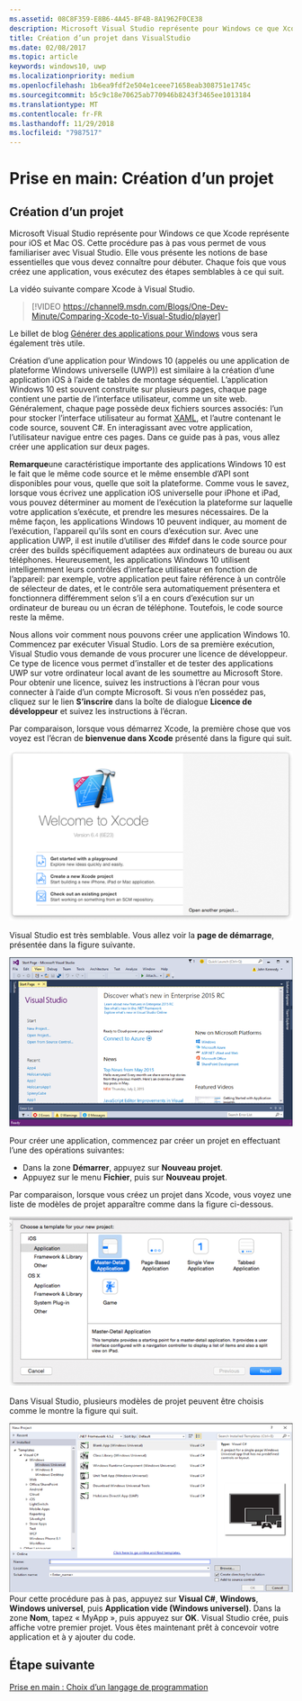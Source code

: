 ```yaml
---
ms.assetid: 08C8F359-E8B6-4A45-8F4B-8A1962F0CE38
description: Microsoft Visual Studio représente pour Windows ce que Xcode représente pour iOS et Mac OS. Cette procédure pas à pas vous permet de vous familiariser avec Visual Studio.
title: Création d’un projet dans VisualStudio
ms.date: 02/08/2017
ms.topic: article
keywords: windows10, uwp
ms.localizationpriority: medium
ms.openlocfilehash: 1b6ea9fdf2e504e1ceee71658eab308751e1745c
ms.sourcegitcommit: b5c9c18e70625ab770946b8243f3465ee1013184
ms.translationtype: MT
ms.contentlocale: fr-FR
ms.lasthandoff: 11/29/2018
ms.locfileid: "7987517"
---
```

# <a name="getting-started-creating-a-project"></a>Prise en main: Création d’un projet

## <a name="creating-a-project"></a>Création d’un projet

Microsoft Visual Studio représente pour Windows ce que Xcode représente pour iOS et Mac OS. Cette procédure pas à pas vous permet de vous familiariser avec Visual Studio. Elle vous présente les notions de base essentielles que vous devez connaître pour débuter. Chaque fois que vous créez une application, vous exécutez des étapes semblables à ce qui suit.

La vidéo suivante compare Xcode à Visual Studio.

> [!VIDEO https://channel9.msdn.com/Blogs/One-Dev-Minute/Comparing-Xcode-to-Visual-Studio/player]

Le billet de blog [Générer des applications pour Windows](https://blogs.windows.com/buildingapps/2016/01/27/visual-studio-walkthrough-for-ios-developers/) vous sera également très utile.

Création d’une application pour Windows 10 (appelés ou une application de plateforme Windows universelle (UWP)) est similaire à la création d’une application iOS à l’aide de tables de montage séquentiel. L’application Windows 10 est souvent construite sur plusieurs pages, chaque page contient une partie de l’interface utilisateur, comme un site web. Généralement, chaque page possède deux fichiers sources associés: l’un pour stocker l’interface utilisateur au format [XAML](https://msdn.microsoft.com/library/windows/apps/mt185595), et l’autre contenant le code source, souvent C#. En interagissant avec votre application, l’utilisateur navigue entre ces pages. Dans ce guide pas à pas, vous allez créer une application sur deux pages.

**Remarque**une caractéristique importante des applications Windows 10 est le fait que le même code source et le même ensemble d’API sont disponibles pour vous, quelle que soit la plateforme. Comme vous le savez, lorsque vous écrivez une application iOS universelle pour iPhone et iPad, vous pouvez déterminer au moment de l’exécution la plateforme sur laquelle votre application s’exécute, et prendre les mesures nécessaires. De la même façon, les applications Windows 10 peuvent indiquer, au moment de l’exécution, l’appareil qu’ils sont en cours d’exécution sur. Avec une application UWP, il est inutile d’utiliser des #ifdef dans le code source pour créer des builds spécifiquement adaptées aux ordinateurs de bureau ou aux téléphones. Heureusement, les applications Windows 10 utilisent intelligemment leurs contrôles d’interface utilisateur en fonction de l’appareil: par exemple, votre application peut faire référence à un contrôle de sélecteur de dates, et le contrôle sera automatiquement présentera et fonctionnera différemment selon s’il a en cours d’exécution sur un ordinateur de bureau ou un écran de téléphone. Toutefois, le code source reste la même.

Nous allons voir comment nous pouvons créer une application Windows 10. Commencez par exécuter Visual Studio. Lors de sa première exécution, Visual Studio vous demande de vous procurer une licence de développeur. Ce type de licence vous permet d’installer et de tester des applications UWP sur votre ordinateur local avant de les soumettre au Microsoft Store. Pour obtenir une licence, suivez les instructions à l’écran pour vous connecter à l’aide d’un compte Microsoft. Si vous n’en possédez pas, cliquez sur le lien **S’inscrire** dans la boîte de dialogue **Licence de développeur** et suivez les instructions à l’écran.

Par comparaison, lorsque vous démarrez Xcode, la première chose que vos voyez est l’écran de **bienvenue dans Xcode** présenté dans la figure qui suit.

![écran de bienvenue Xcode](images/ios-to-uwp/ios-to-uwp-xcode-welcome.png)

Visual Studio est très semblable. Vous allez voir la **page de démarrage**, présentée dans la figure suivante.

![écran d’accueil Visual Studio](images/ios-to-uwp/ios-to-uwp-vs-welcome.png)

Pour créer une application, commencez par créer un projet en effectuant l’une des opérations suivantes:

-   Dans la zone **Démarrer**, appuyez sur **Nouveau projet**.
-   Appuyez sur le menu **Fichier**, puis sur **Nouveau projet**.

Par comparaison, lorsque vous créez un projet dans Xcode, vous voyez une liste de modèles de projet apparaître comme dans la figure ci-dessous.

![boîte de dialogue nouveau projet dans xcode](images/ios-to-uwp/ios-to-uwp-xcode-choose-template.png)

Dans Visual Studio, plusieurs modèles de projet peuvent être choisis comme le montre la figure qui suit.

![boîte de dialogue nouveau projet dans visual studio](images/ios-to-uwp/ios-to-uwp-vs-choose-template.png) Pour cette procédure pas à pas, appuyez sur **Visual C#**, **Windows**, **Windows universel**, puis **Application vide (Windows universel)**. Dans la zone **Nom**, tapez « MyApp », puis appuyez sur **OK**. Visual Studio crée, puis affiche votre premier projet. Vous êtes maintenant prêt à concevoir votre application et à y ajouter du code.

## <a name="next-step"></a>Étape suivante

[Prise en main : Choix d’un langage de programmation](getting-started-choosing-a-programming-language.md)
